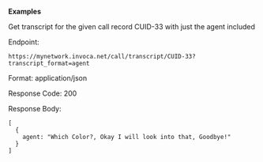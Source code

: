 **Examples**

Get transcript for the given call record <span
class="title-ref">CUID-33</span> with just the agent included

Endpoint:

`https://mynetwork.invoca.net/call/transcript/CUID-33?transcript_format=agent`

Format: application/json

Response Code: 200

Response Body:

    [
      {
        agent: "Which Color?, Okay I will look into that, Goodbye!"
      }
    ]
